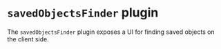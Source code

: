 # `savedObjectsFinder` plugin

The `savedObjectsFinder` plugin exposes a UI for finding saved objects on the client side.
